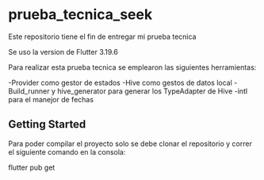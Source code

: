 # prueba_tecnica_seek

Este repositorio tiene el fin de entregar mi prueba tecnica

Se uso la version de Flutter 3.19.6

Para realizar esta prueba tecnica se emplearon las siguientes herramientas:

-Provider como gestor de estados
-Hive como gestos de datos local
-Build_runner y hive_generator para generar los TypeAdapter de Hive
-intl para el manejor de fechas


## Getting Started

Para poder compilar el proyecto solo se debe clonar el repositorio y correr el siguiente comando en la consola:

flutter pub get
